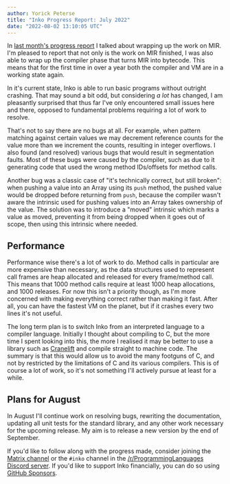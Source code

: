 ```yaml
---
author: Yorick Peterse
title: "Inko Progress Report: July 2022"
date: "2022-08-02 13:10:05 UTC"
---
```


In [last month's progress report](/news/inko-progress-report-june-2022/) I
talked about wrapping up the work on MIR. I'm pleased to report that not only is
the work on MIR finished, I was also able to wrap up the compiler phase that
turns MIR into bytecode. This means that for the first time in over a year both
the compiler and VM are in a working state again.

In it's current state, Inko is able to run basic programs without outright
crashing. That may sound a bit odd, but considering _a lot_ has changed, I am
pleasantly surprised that thus far I've only encountered small issues here and
there, opposed to fundamental problems requiring a lot of work to resolve.

That's not to say there are no bugs at all. For example, when pattern matching
against certain values we may decrement reference counts for the value more than
we increment the counts, resulting in integer overflows. I also found (and
resolved) various bugs that would result in segmentation faults. Most of these
bugs were caused by the compiler, such as due to it generating code that used
the wrong method IDs/offsets for method calls.

Another bug was a classic case of "it's technically correct, but still broken":
when pushing a value into an Array using its `push` method, the pushed value
would be dropped before returning from `push`, because the compiler wasn't aware
the intrinsic used for pushing values into an Array takes ownership of the
value. The solution was to introduce a "moved" intrinsic which marks a value as
moved, preventing it from being dropped when it goes out of scope, then using
this intrinsic where needed.

## Performance

Performance wise there's a lot of work to do. Method calls in particular are
more expensive than necessary, as the data structures used to represent call
frames are heap allocated and released for every frame/method call. This means
that 1000 method calls require at least 1000 heap allocations, and 1000
releases. For now this isn't a priority though, as I'm more concerned with
making everything correct rather than making it fast. After all, you can have
the fastest VM on the planet, but if it crashes every two lines it's not useful.

The long term plan is to switch Inko from an interpreted language to a compiler
language. Initially I thought about compiling to C, but the more time I spent
looking into this, the more I realised it may be better to use a library such as
[Cranelift](https://github.com/bytecodealliance/wasmtime/tree/main/cranelift)
and compile straight to machine code. The summary is that this would allow us to
avoid the many footguns of C, and not by restricted by the limitations of C and
its various compilers. This is of course a lot of work, so it's not something
I'll actively pursue at least for a while.

## Plans for August

In August I'll continue work on resolving bugs, rewriting the documentation,
updating all unit tests for the standard library, and any other work necessary
for the upcoming release. My aim is to release a new version by the end of
September.

If you'd like to follow along with the progress made, consider joining the
[Matrix channel](https://matrix.to/#/#inko-lang:matrix.org) or the `#inko`
channel in the [/r/ProgrammingLanguages Discord
server](https://discord.gg/yqWzmkV). If you'd like to support Inko financially,
you can do so using [GitHub Sponsors](https://github.com/sponsors/YorickPeterse).
